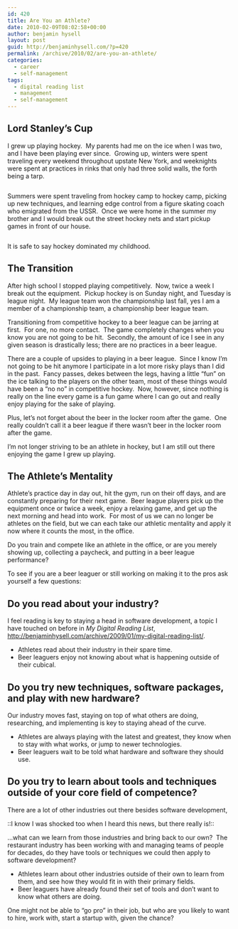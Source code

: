 ```yaml
---
id: 420
title: Are You an Athlete?
date: 2010-02-09T08:02:58+00:00
author: benjamin hysell
layout: post
guid: http://benjaminhysell.com/?p=420
permalink: /archive/2010/02/are-you-an-athlete/
categories:
  - career
  - self-management
tags:
  - digital reading list
  - management
  - self-management
---
```

<h2>Lord Stanley’s Cup</h2>
I grew up playing hockey.  My parents had me on the ice when I was two, and I have been playing ever since.  Growing up, winters were spent traveling every weekend throughout upstate New York, and weeknights were spent at practices in rinks that only had three solid walls, the forth being a tarp.
<p style="text-align: center;"><a href="http://benjaminhysell.com/wp-content/uploads/2010/02/grippen-park.jpg"><img class=" wp-image-421 aligncenter" title="Grippen Ice Rink After the Flood of 2006" alt="" src="http://benjaminhysell.com/wp-content/uploads/2013/01/grippen-park-300x225.jpg" /></a></p>
Summers were spent traveling from hockey camp to hockey camp, picking up new techniques, and learning edge control from a figure skating coach who emigrated from the USSR.  Once we were home in the summer my brother and I would break out the street hockey nets and start pickup games in front of our house.
<p style="text-align: center;"><a href="http://benjaminhysell.com/wp-content/uploads/2010/02/springboard.gif"><img class=" wp-image-424 aligncenter" title="springboard" alt="" src="http://benjaminhysell.com/wp-content/uploads/2013/01/springboard.gif" /></a></p>
It is safe to say hockey dominated my childhood.
<h2>The Transition</h2>
After high school I stopped playing competitively.  Now, twice a week I break out the equipment.  Pickup hockey is on Sunday night, and Tuesday is league night.  My league team won the championship last fall, yes I am a member of a championship team, a championship beer league team.

Transitioning from competitive hockey to a beer league can be jarring at first.  For one, no more contact.  The game completely changes when you know you are not going to be hit.  Secondly, the amount of ice I see in any given season is drastically less; there are no practices in a beer league.

There are a couple of upsides to playing in a beer league.  Since I know I’m not going to be hit anymore I participate in a lot more risky plays than I did in the past.  Fancy passes, dekes between the legs, having a little “fun” on the ice talking to the players on the other team, most of these things would have been a “no no” in competitive hockey.  Now, however, since nothing is really on the line every game is a fun game where I can go out and really enjoy playing for the sake of playing.

Plus, let’s not forget about the beer in the locker room after the game.  One really couldn’t call it a beer league if there wasn’t beer in the locker room after the game.

I’m not longer striving to be an athlete in hockey, but I am still out there enjoying the game I grew up playing.
<h2>The Athlete’s Mentality</h2>
Athlete’s practice day in day out, hit the gym, run on their off days, and are constantly preparing for their next game.  Beer league players pick up the equipment once or twice a week, enjoy a relaxing game, and get up the next morning and head into work.  For most of us we can no longer be athletes on the field, but we can each take our athletic mentality and apply it now where it counts the most, in the office.

Do you train and compete like an athlete in the office, or are you merely showing up, collecting a paycheck, and putting in a beer league performance?

To see if you are a beer leaguer or still working on making it to the pros ask yourself a few questions:
<h2>Do you read about your industry?</h2>
I feel reading is key to staying a head in software development, a topic I have touched on before in <em>My Digital Reading List</em>, <a href="http://benjaminhysell.com/archive/2009/01/my-digital-reading-list/">http://benjaminhysell.com/archive/2009/01/my-digital-reading-list/</a>.
<ul>
	<li>Athletes read about their industry in their spare time.</li>
	<li>Beer leaguers enjoy not knowing about what is happening outside of their cubical.</li>
</ul>
<h2>Do you try new techniques, software packages, and play with new hardware?</h2>
Our industry moves fast, staying on top of what others are doing, researching, and implementing is key to staying ahead of the curve.
<ul>
	<li>Athletes are always playing with the latest and greatest, they know when to stay with what works, or jump to newer technologies.</li>
	<li>Beer leaguers wait to be told what hardware and software they should use.</li>
</ul>
<h2>Do you try to learn about tools and techniques outside of your core field of competence?</h2>
There are a lot of other industries out there besides software development,

::I know I was shocked too when I heard this news, but there really is!::

…what can we learn from those industries and bring back to our own?  The restaurant industry has been working with and managing teams of people for decades, do they have tools or techniques we could then apply to software development?
<ul>
	<li>Athletes learn about other industries outside of their own to learn from them, and see how they would fit in with their primary fields.</li>
	<li>Beer leaguers have already found their set of tools and don’t want to know what others are doing.</li>
</ul>
One might not be able to “go pro” in their job, but who are you likely to want to hire, work with, start a startup with, given the chance?